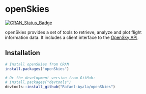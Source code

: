 # openSkies
<!-- badges: start -->
[![CRAN_Status_Badge](http://www.r-pkg.org/badges/version/openSkies)](https://cran.r-project.org/package=openSkies)
<!-- badges: end -->

openSkies provides a set of tools to retrieve, analyze and plot flight
information data. It includes a client interface to the [OpenSky API](https://opensky-network.org). 

## Installation

```r
# Install openSkies from CRAN
install.packages("openSkies")

# Or the development version from GitHub:
# install.packages("devtools")
devtools::install_github("Rafael-Ayala/openSkies")
```
